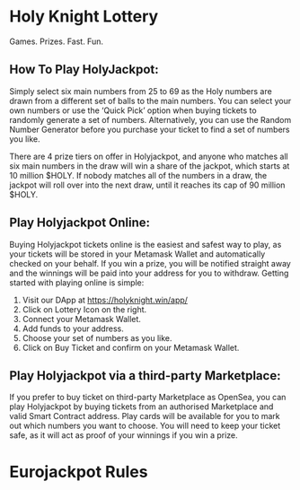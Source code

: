 # Holy Knight Lottery

Games. Prizes. Fast. Fun.

## How To Play HolyJackpot:

Simply select six main numbers from 25 to 69 as the Holy numbers are drawn from a different set of balls to the main numbers. You can select your own numbers or use the ‘Quick Pick’ option when buying tickets to randomly generate a set of numbers. Alternatively, you can use the Random Number Generator before you purchase your ticket to find a set of numbers you like.

There are 4 prize tiers on offer in Holyjackpot, and anyone who matches all six main numbers in the draw will win a share of the jackpot, which starts at 10 million $HOLY. If nobody matches all of the numbers in a draw, the jackpot will roll over into the next draw, until it reaches its cap of 90 million $HOLY.

## Play Holyjackpot Online:

Buying Holyjackpot tickets online is the easiest and safest way to play, as your tickets will be stored in your Metamask Wallet and automatically checked on your behalf. If you win a prize, you will be notified straight away and the winnings will be paid into your address for you to withdraw. Getting started with playing online is simple:

1. Visit our DApp at https://holyknight.win/app/
2. Click on Lottery Icon on the right.
3. Connect your Metamask Wallet.
4. Add funds to your address.
5. Choose your set of numbers as you like.
6. Click on Buy Ticket and confirm on your Metamask Wallet.

## Play Holyjackpot via a third-party Marketplace:

If you prefer to buy ticket on third-party Marketplace as OpenSea, you can play Holyjackpot by buying tickets from an authorised Marketplace and valid Smart Contract address. Play cards will be available for you to mark out which numbers you want to choose. You will need to keep your ticket safe, as it will act as proof of your winnings if you win a prize.

# Eurojackpot Rules